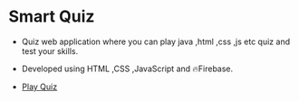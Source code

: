 # Smart Quiz

* Quiz web application where you can play java ,html ,css ,js etc quiz and test your skills. 

* Developed using HTML ,CSS ,JavaScript and 🔥Firebase.

* [Play Quiz](https://smart-quiz.netlify.app/)
